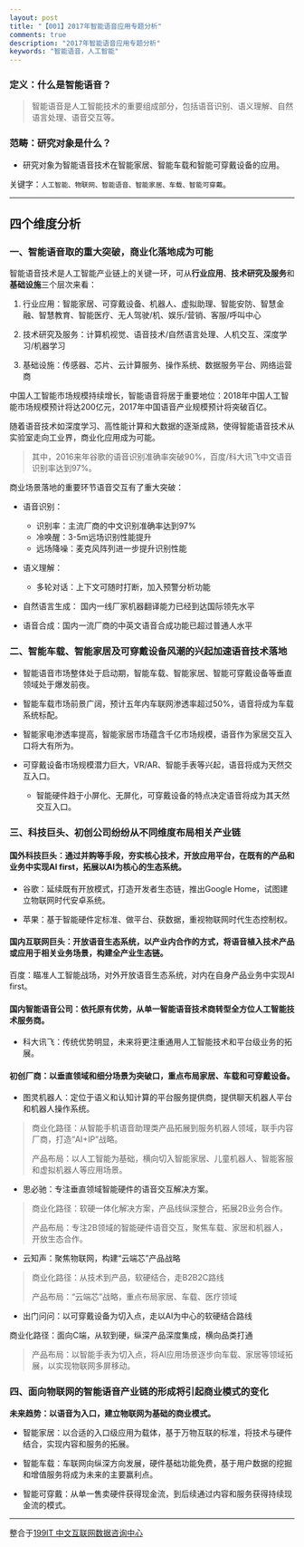 ```yaml
---
layout: post
title: "【001】2017年智能语音应用专题分析"
comments: true
description: "2017年智能语音应用专题分析"
keywords: "智能语音，人工智能"
---
```


### 定义：什么是智能语音？

> 智能语音是人工智能技术的重要组成部分，包括语音识别、语义理解、自然语言处理、语音交互等。


### 范畴：研究对象是什么？
- 研究对象为智能语音技术在智能家居、智能车载和智能可穿戴设备的应用。

关键字：`人工智能、物联网、智能语音、智能家居、车载、智能可穿戴`。


---
## 四个维度分析

### 一、智能语音取的重大突破，商业化落地成为可能

智能语音技术是人工智能产业链上的关键一环，可从**行业应用**、**技术研究及服务**和**基础设施**三个层次来看：

1. 行业应用：智能家居、可穿戴设备、机器人、虚拟助理、智能安防、智慧金融、智慧教育、智能医疗、无人驾驶/机、娱乐/营销、客服/呼叫中心

1. 技术研究及服务：计算机视觉、语音技术/自然语言处理、人机交互、深度学习/机器学习

1. 基础设施：传感器、芯片、云计算服务、操作系统、数据服务平台、网络运营商

中国人工智能市场规模持续增长，智能语音将居于重要地位：2018年中国人工智能市场规模预计将达200亿元，2017年中国语音产业规模预计将突破百亿。

随着语音技术如深度学习、高性能计算和大数据的逐渐成熟，使得智能语音技术从实验室走向工业界，商业化应用成为可能。
> 其中，2016来年谷歌的语音识别准确率突破90%，百度/科大讯飞中文语音识别率达到97%。


商业场景落地的重要环节语音交互有了重大突破：
- 语音识别：
    - 识别率：主流厂商的中文识别准确率达到97%
    - 冷唤醒：3-5m远场识别性能提升
    - 远场降噪：麦克风阵列进一步提升识别性能
    

- 语义理解：
    - 多轮对话：上下文可随时打断，加入预警分析功能

- 自然语言生成：
国内一线厂家机器翻译能力已经到达国际领先水平

- 语音合成：国内一流厂商的中英文语音合成功能已超过普通人水平


### 二、智能车载、智能家居及可穿戴设备风潮的兴起加速语音技术落地

- 智能语音市场整体处于启动期，智能车载、智能家居、智能可穿戴设备等垂直领域处于爆发前夜。

- 智能车载市场前景广阔，预计五年内车联网渗透率超过50%，语音将成为车载系统标配。

- 智能家电渗透率提高，智能家居市场蕴含千亿市场规模，语音作为家居交互入口将大有所为。

- 可穿戴设备市场规模潜力巨大，VR/AR、智能手表等兴起，语音将成为天然交互入口。

    - 智能硬件趋于小屏化、无屏化，可穿戴设备的特点决定语音将成为其天然交互入口。

### 三、科技巨头、初创公司纷纷从不同维度布局相关产业链


#### 国外科技巨头：通过并购等手段，夯实核心技术，开放应用平台，在既有的产品和业务中实现AI first，拓展以AI为核心的生态系统。

- 谷歌：延续既有开放模式，打造开发者生态链，推出Google Home，试图建立物联网时代安卓系统。

- 苹果：基于智能硬件定标准、做平台、获数据，重视物联网时代生态控制权。

#### 国内互联网巨头：开放语音生态系统，以产业内合作的方式，将语音植入技术产品或应用于相关业务场景，构建全产业生态链。

百度：瞄准人工智能战场，对外开放语音生态系统，对内在自身产品业务中实现AI first。


#### 国内智能语音公司：依托原有优势，从单一智能语音技术商转型全方位人工智能技术服务商。

- 科大讯飞：传统优势明显，未来将更注重通用人工智能技术和平台级业务的拓展。


#### 初创厂商：以垂直领域和细分场景为突破口，重点布局家居、车载和可穿戴设备。

- 图灵机器人：定位于语义和认知计算的平台服务提供商，提供聊天机器人平台和机器人操作系统。

> 商业化路径：从智能手机语音助理类产品拓展到服务机器人领域，联手内容厂商，打造“AI+IP”战略。
> 
> 产品布局：以人工智能为基础，横向切入智能家居、儿童机器人、智能客服和虚拟机器人等应用场景。

- 思必驰：专注垂直领域智能硬件的语音交互解决方案。

> 商业化路径：软硬一体化解决方案，产品线纵深整合，拓展2B业务合作。
> 
> 产品布局：专注2B领域的智能硬件语音交互，聚焦车载、家居和机器人，开放生态合作。

- 云知声：聚焦物联网，构建“云端芯”产品战略

> 商业化路径：从技术到产品，软硬结合，走B2B2C路线
> 
> 产品布局：“云端芯”战略，重点布局家居、车载、医疗领域

- 出门问问：以可穿戴设备为切入点，走以AI为中心的软硬结合路线

商业化路径：面向C端，从软到硬，纵深产品深度集成，横向品类打通

> 产品布局：以智能手表为切入点，将AI应用场景逐步向车载、家居等领域拓展，以实现物联网多屏移动。


### 四、面向物联网的智能语音产业链的形成将引起商业模式的变化

**未来趋势：以语音为入口，建立物联网为基础的商业模式。**

- 智能家居：以合适的入口级应用为载体，基于万物互联的标准，将技术与硬件结合，实现内容和服务的拓展。

- 智能车载：车联网向纵深方向发展，硬件基础功能免费，基于用户数据的挖掘和增值服务将成为未来的主要赢利点。

- 智能可穿戴：从单一售卖硬件获得现金流，到后续通过内容和服务获得持续现金流的模式。


---

整合于[199IT 中文互联网数据咨询中心](http://www.199it.com/archives/587495.html)

